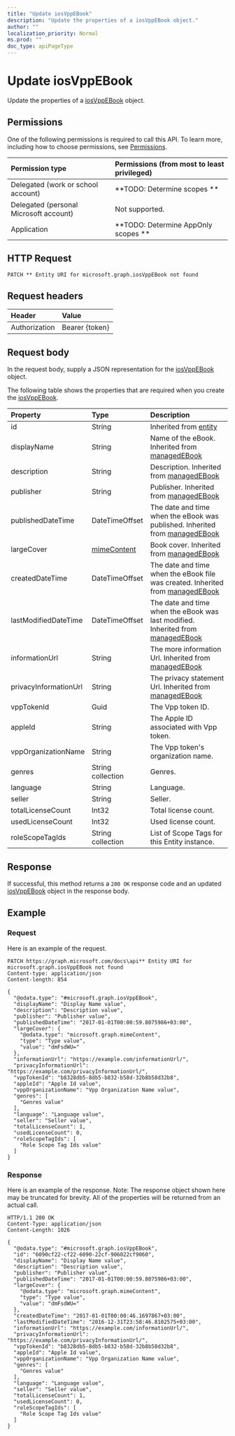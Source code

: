 ```yaml
---
title: "Update iosVppEBook"
description: "Update the properties of a iosVppEBook object."
author: ""
localization_priority: Normal
ms.prod: ""
doc_type: apiPageType
---
```


# Update iosVppEBook

Update the properties of a [iosVppEBook](../resources/iosvppebook.md) object.

## Permissions
One of the following permissions is required to call this API. To learn more, including how to choose permissions, see [Permissions](/concepts/permissions-reference.md).

|Permission type|Permissions (from most to least privileged)|
|:---|:---|
|Delegated (work or school account)|**TODO: Determine scopes **|
|Delegated (personal Microsoft account)|Not supported.|
|Application|**TODO: Determine AppOnly scopes **|

## HTTP Request
<!-- {
  "blockType": "ignored"
}
-->
``` http
PATCH ** Entity URI for microsoft.graph.iosVppEBook not found
```

## Request headers
|Header|Value|
|:---|:---|
|Authorization|Bearer {token}|

## Request body
In the request body, supply a JSON representation for the [iosVppEBook](../resources/iosVppEBook.md) object.

The following table shows the properties that are required when you create the [iosVppEBook](../resources/iosvppebook.md).

|Property|Type|Description|
|:---|:---|:---|
|id|String| Inherited from [entity](../resources/entity.md)|
|displayName|String|Name of the eBook. Inherited from [managedEBook](../resources/managedEBook.md)|
|description|String|Description. Inherited from [managedEBook](../resources/managedEBook.md)|
|publisher|String|Publisher. Inherited from [managedEBook](../resources/managedEBook.md)|
|publishedDateTime|DateTimeOffset|The date and time when the eBook was published. Inherited from [managedEBook](../resources/managedEBook.md)|
|largeCover|[mimeContent](../resources/intune-apps-mimeContent.md)|Book cover. Inherited from [managedEBook](../resources/managedEBook.md)|
|createdDateTime|DateTimeOffset|The date and time when the eBook file was created. Inherited from [managedEBook](../resources/managedEBook.md)|
|lastModifiedDateTime|DateTimeOffset|The date and time when the eBook was last modified. Inherited from [managedEBook](../resources/managedEBook.md)|
|informationUrl|String|The more information Url. Inherited from [managedEBook](../resources/managedEBook.md)|
|privacyInformationUrl|String|The privacy statement Url. Inherited from [managedEBook](../resources/managedEBook.md)|
|vppTokenId|Guid|The Vpp token ID.|
|appleId|String|The Apple ID associated with Vpp token.|
|vppOrganizationName|String|The Vpp token's organization name.|
|genres|String collection|Genres.|
|language|String|Language.|
|seller|String|Seller.|
|totalLicenseCount|Int32|Total license count.|
|usedLicenseCount|Int32|Used license count.|
|roleScopeTagIds|String collection|List of Scope Tags for this Entity instance.|



## Response
If successful, this method returns a `200 OK` response code and an updated [iosVppEBook](../resources/iosvppebook.md) object in the response body.

## Example

### Request
Here is an example of the request.
<!-- {
  "blockType": "request",
  "name": "update_iosvppebook"
}
-->
``` http
PATCH https://graph.microsoft.com/docs\api** Entity URI for microsoft.graph.iosVppEBook not found
Content-type: application/json
Content-length: 854

{
  "@odata.type": "#microsoft.graph.iosVppEBook",
  "displayName": "Display Name value",
  "description": "Description value",
  "publisher": "Publisher value",
  "publishedDateTime": "2017-01-01T00:00:59.8075986+03:00",
  "largeCover": {
    "@odata.type": "microsoft.graph.mimeContent",
    "type": "Type value",
    "value": "dmFsdWU="
  },
  "informationUrl": "https://example.com/informationUrl/",
  "privacyInformationUrl": "https://example.com/privacyInformationUrl/",
  "vppTokenId": "b8328db5-8db5-b832-b58d-32b8b58d32b8",
  "appleId": "Apple Id value",
  "vppOrganizationName": "Vpp Organization Name value",
  "genres": [
    "Genres value"
  ],
  "language": "Language value",
  "seller": "Seller value",
  "totalLicenseCount": 1,
  "usedLicenseCount": 0,
  "roleScopeTagIds": [
    "Role Scope Tag Ids value"
  ]
}
```

### Response
Here is an example of the response. Note: The response object shown here may be truncated for brevity. All of the properties will be returned from an actual call.
<!-- {
  "blockType": "response",
  "truncated": true
}
-->
``` http
HTTP/1.1 200 OK
Content-Type: application/json
Content-Length: 1026

{
  "@odata.type": "#microsoft.graph.iosVppEBook",
  "id": "6090cf22-cf22-6090-22cf-906022cf9060",
  "displayName": "Display Name value",
  "description": "Description value",
  "publisher": "Publisher value",
  "publishedDateTime": "2017-01-01T00:00:59.8075986+03:00",
  "largeCover": {
    "@odata.type": "microsoft.graph.mimeContent",
    "type": "Type value",
    "value": "dmFsdWU="
  },
  "createdDateTime": "2017-01-01T00:00:46.1697867+03:00",
  "lastModifiedDateTime": "2016-12-31T23:58:46.8102575+03:00",
  "informationUrl": "https://example.com/informationUrl/",
  "privacyInformationUrl": "https://example.com/privacyInformationUrl/",
  "vppTokenId": "b8328db5-8db5-b832-b58d-32b8b58d32b8",
  "appleId": "Apple Id value",
  "vppOrganizationName": "Vpp Organization Name value",
  "genres": [
    "Genres value"
  ],
  "language": "Language value",
  "seller": "Seller value",
  "totalLicenseCount": 1,
  "usedLicenseCount": 0,
  "roleScopeTagIds": [
    "Role Scope Tag Ids value"
  ]
}
```

